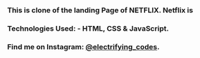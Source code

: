 ### This is clone of the landing Page of NETFLIX. Netflix is

### Technologies Used: - HTML, CSS & JavaScript.

### Find me on Instagram: [@electrifying_codes][instagram].

[instagram]: https://www.instagram.com/electrifying_codes
